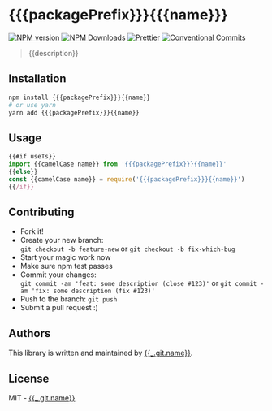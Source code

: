 # {{{packagePrefix}}}{{{name}}}

[![NPM version](https://img.shields.io/npm/v/{{{packagePrefix}}}{{{name}}}.svg?style=flat-square)](https://www.npmjs.com/package/{{{packagePrefix}}}{{{name}}})
[![NPM Downloads](https://img.shields.io/npm/dm/{{{packagePrefix}}}{{{name}}}.svg?style=flat-square&maxAge=43200)](https://www.npmjs.com/package/{{{packagePrefix}}}{{{name}}})
[![Prettier](https://img.shields.io/badge/code_style-prettier-ff69b4.svg?style=flat-square)](https://prettier.io/)
[![Conventional Commits](https://img.shields.io/badge/Conventional%20Commits-1.0.0-yellow.svg?style=flat-square)](https://conventionalcommits.org)

> {{description}}

## Installation

```bash
npm install {{{packagePrefix}}}{{name}}
# or use yarn
yarn add {{{packagePrefix}}}{{name}}
```

## Usage

```javascript
{{#if useTs}}
import {{camelCase name}} from '{{{packagePrefix}}}{{name}}'
{{else}}
const {{camelCase name}} = require('{{{packagePrefix}}}{{name}}')
{{/if}}
```

## Contributing

- Fork it!
- Create your new branch:  
  `git checkout -b feature-new` or `git checkout -b fix-which-bug`
- Start your magic work now
- Make sure npm test passes
- Commit your changes:  
  `git commit -am 'feat: some description (close #123)'` or `git commit -am 'fix: some description (fix #123)'`
- Push to the branch: `git push`
- Submit a pull request :)

## Authors

This library is written and maintained by [{{_.git.name}}](mailto:{{_.git.email}}).

## License

MIT - [{{_.git.name}}](mailto:{{_.git.email}})
